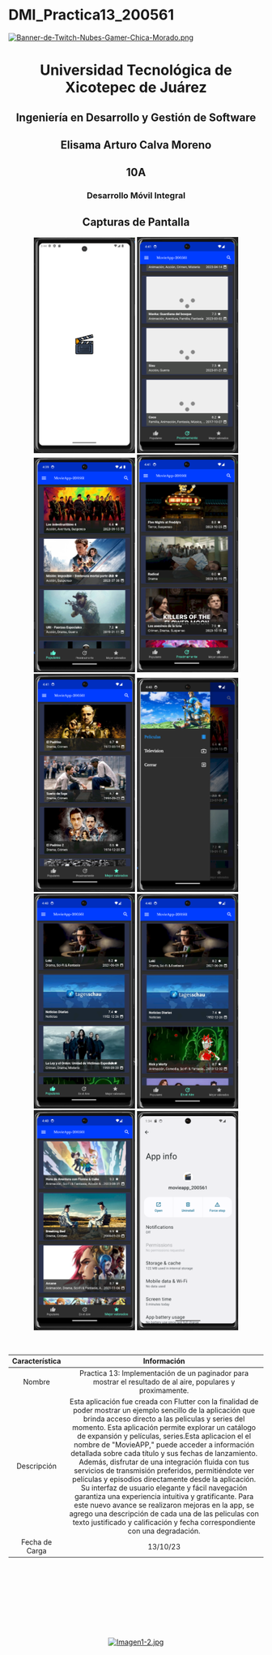 # DMI_Practica13_200561

[![Banner-de-Twitch-Nubes-Gamer-Chica-Morado.png](https://i.postimg.cc/15q3LFXF/Banner-de-Twitch-Nubes-Gamer-Chica-Morado.png)](https://postimg.cc/MvzwBvyZ)

<div align="center">
  
# Universidad Tecnológica de Xicotepec de Juárez


## Ingeniería en Desarrollo y Gestión de Software
## Elisama Arturo Calva Moreno
## 10A
### Desarrollo Móvil Integral


## Capturas de Pantalla
<p align="center">
  <img src="./assets/a1.png" width="200" alt="Captura de Pantalla 1">
  <img src="./assets/a01.png" width="200" alt="Captura de Pantalla 2">
  <img src="./assets/a2.png" width="200" alt="Captura de Pantalla 3">
  <img src="./assets/a3.png" width="200" alt="Captura de Pantalla 4">
  <img src="./assets/a4.png" width="200" alt="Captura de Pantalla 5">
  <img src="./assets/a5.png" width="200" alt="Captura de Pantalla 6">
  <img src="./assets/a6.png" width="200" alt="Captura de Pantalla 7">
  <img src="./assets/a7.png" width="200" alt="Captura de Pantalla 8">
  <img src="./assets/a8.png" width="200" alt="Captura de Pantalla 9">
  <img src="./assets/a9.png" width="200" alt="Captura de Pantalla 10">
</p>



&nbsp;
&nbsp;


|  Característica |  Información |
| :------------: | :------------: |
| Nombre  |  Practica 13: Implementación de un paginador para mostrar el resultado de al aire, populares y proximamente. |
| Descripción  | Esta aplicación fue creada con Flutter con la finalidad de poder mostrar un ejemplo sencillo de la aplicación que brinda acceso directo a las peliculas y series del momento. Esta aplicación permite explorar un catálogo de expansión y películas, series.Esta aplicacion el el nombre de "MovieAPP," puede acceder a información detallada sobre cada título y sus fechas de lanzamiento. Además, disfrutar de una integración fluida con tus servicios de transmisión preferidos, permitiéndote ver películas y episodios directamente desde la aplicación. Su interfaz de usuario elegante y fácil navegación garantiza una experiencia intuitiva y gratificante. Para este nuevo avance se realizaron mejoras en la app, se agrego una descripción de cada una de las peliculas con  texto justificado y calificación  y fecha correspondiente con una degradación.   |
|  Fecha de Carga | 13/10/23  |

&nbsp;
&nbsp;

&nbsp;
&nbsp;

<br>
<br>
<br>
<br>

[![Imagen1-2.jpg](https://i.postimg.cc/x1swjyVj/Imagen1-2.jpg)](https://postimg.cc/0zwWcSNh)



&nbsp;
&nbsp;
